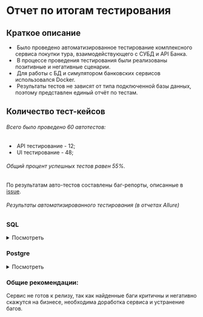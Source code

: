 # Отчет по итогам тестирования

## Краткое описание

- ​	Было проведено автоматизированное тестирование комплексного сервиса покупки тура, взаимодействующего с СУБД и API Банка.
- ​	В процессе проведения тестирования были реализованы позитивные и негативные сценарии.
- ​	Для работы с БД и симулятором банковских сервисов использовался Docker.
- ​	Результаты тестов не зависят от типа подключенной базы данных, поэтому представлен единый отчёт по тестам.

## Количество тест-кейсов

###### Всего было проведено 60 автотестов:

- ​	API тестирование - 12;
- ​	UI тестирование - 48;

###### Общий процент успешных тестов равен 55%.

По результатам авто-тестов составлены баг-репорты, описанные в [issue](https://github.com/Khumax/diplom/issues).

###### Результаты автоматизированного тестирования (в отчетах Allure)

### SQL
<details>
  <summary>Посмотреть</summary>
  
![](/img/sql/1.png)![](/img/sql/2.png)![](/img/sql/3.png)![](/img/sql/4.png)![](/img/sql/5.png)

</details>

### Postgre
<details>
  <summary>Посмотреть</summary>

![](/img/pgre/1.png)![](/img/pgre/2.png)![](/img/pgre/3.png)![](/img/pgre/4.png)![](/img/pgre/5.png)

</details>

### Общие рекомендации:

Сервис не готов к релизу, так как найденные баги критичны и негативно скажутся на бизнесе, необходима доработка сервиса и устранение багов.
